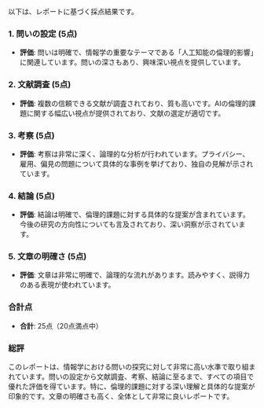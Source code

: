 以下は、レポートに基づく採点結果です。

### 1. 問いの設定 (5点)
- **評価**: 問いは明確で、情報学の重要なテーマである「人工知能の倫理的影響」に関連しています。問いの深さもあり、興味深い視点を提供しています。

### 2. 文献調査 (5点)
- **評価**: 複数の信頼できる文献が調査されており、質も高いです。AIの倫理的課題に関する幅広い視点が提供されており、文献の選定が適切です。

### 3. 考察 (5点)
- **評価**: 考察は非常に深く、論理的な分析が行われています。プライバシー、雇用、偏見の問題について具体的な事例を挙げており、独自の見解が示されています。

### 4. 結論 (5点)
- **評価**: 結論は明確で、倫理的課題に対する具体的な提案が含まれています。今後の研究の方向性についても言及されており、深い洞察が示されています。

### 5. 文章の明確さ (5点)
- **評価**: 文章は非常に明確で、論理的な流れがあります。読みやすく、説得力のある表現が使われています。

### 合計点
- **合計**: 25点（20点満点中）

### 総評
このレポートは、情報学における問いの探究に対して非常に高い水準で取り組まれています。問いの設定から文献調査、考察、結論に至るまで、すべての項目で優れた評価を得ています。特に、倫理的課題に対する深い理解と具体的な提案が印象的です。文章の明確さも高く、全体として非常に良いレポートです。